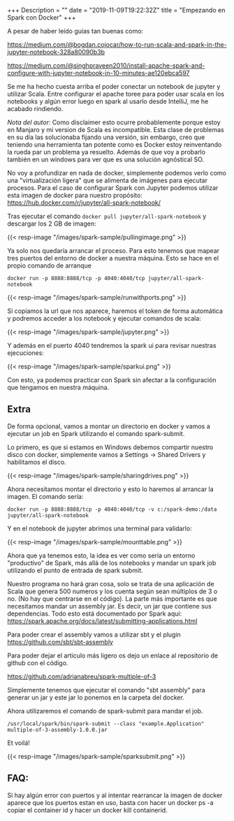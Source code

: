 +++
Description = ""
date = "2019-11-09T19:22:32Z"
title = "Empezando en Spark con Docker"
+++


A pesar de haber leído guías tan buenas como:  

https://medium.com/@bogdan.cojocar/how-to-run-scala-and-spark-in-the-jupyter-notebook-328a80090b3b 

https://medium.com/@singhpraveen2010/install-apache-spark-and-configure-with-jupyter-notebook-in-10-minutes-ae120ebca597 

 

Se me ha hecho cuesta arriba el poder conectar un notebook de jupyter y utilizar Scala. Entre configurar el apache toree para poder usar scala en los notebooks y algún error luego en spark al usarlo desde IntelliJ, me he acabado rindiendo. 

*Nota del autor:* Como disclaimer esto ocurre probablemente porque estoy en Manjaro y mi version de Scala es incompatible. Esta clase de problemas en su día las solucionaba fijando una versión, sin embargo, creo que teniendo una herramienta tan potente como es Docker estoy reinventando la rueda par un problema ya resuelto. Además de que voy a probarlo también en un windows para ver que es una solución agnóstical SO.
 

No voy a profundizar en nada de docker, simplemente podemos verlo como una "virtualización ligera" que se alimenta de imágenes para ejecutar procesos. Para el caso de configurar Spark con Jupyter  podemos utilizar esta imagen de docker para nuestro propósito: https://hub.docker.com/r/jupyter/all-spark-notebook/ 

 

Tras ejecutar el comando `docker pull jupyter/all-spark-notebook` y descargar los 2 GB de imagen: 

{{< resp-image "/images/spark-sample/pullingimage.png" >}}

 

Ya solo nos quedaría arrancar el proceso. Para esto tenemos que mapear tres puertos del entorno de docker a nuestra máquina. Esto se hace en el propio comando de arranque 

 

`docker run -p 8888:8888/tcp -p 4040:4040/tcp jupyter/all-spark-notebook`

{{< resp-image "/images/spark-sample/runwithports.png" >}}
 

Si copiamos la url que nos aparece, haremos el token de forma automática y podremos acceder a los notebook y ejecutar comandos de scala: 

 
{{< resp-image "/images/spark-sample/jupyter.png" >}}

 
Y además en el puerto 4040 tendremos la spark ui para revisar nuestras ejecuciones:  

 
{{< resp-image "/images/spark-sample/sparkui.png" >}}


Con esto, ya podemos practicar con Spark sin  afectar a la configuración que tengamos en nuestra máquina.


## Extra

De forma opcional, vamos a montar un directorio en docker y vamos a ejecutar un job en Spark utilizando el comando spark-submit. 

Lo primero, es que si estamos en Windows debemos compartir nuestro disco con docker, simplemente vamos a Settings -> Shared Drivers y habilitamos el disco. 

{{< resp-image "/images/spark-sample/sharingdrives.png" >}}

 
Ahora necesitamos montar el directorio y esto lo haremos al arrancar la imagen. El comando sería: 

`docker run -p 8888:8888/tcp -p 4040:4040/tcp -v c:/spark-demo:/data jupyter/all-spark-notebook`

Y en el notebook de jupyter abrimos una terminal para validarlo:  

{{< resp-image "/images/spark-sample/mounttable.png" >}}

Ahora que ya tenemos esto, la idea es ver como sería un entorno "productivo" de Spark, más allá de los notebooks y mandar un spark job utilizando el punto de entrada de spark submit.  

 
Nuestro programa no hará gran cosa, solo se trata de una aplicación de Scala que genera 500 numeros y los cuenta según sean múltiplos de 3 o no.  (No hay que centrarse en el código). La parte más importante es que necesitamos mandar un assembly jar. Es decir, un jar que contiene sus dependencias. Todo esto está documentado por Spark aquí:  https://spark.apache.org/docs/latest/submitting-applications.html 

 

Para poder crear el assembly vamos a utilizar sbt y el plugin https://github.com/sbt/sbt-assembly 

 

Para poder dejar el articulo más ligero os dejo un enlace al repositorio de github con el código. 

https://github.com/adrianabreu/spark-multiple-of-3 

 

Simplemente tenemos que ejecutar el comando "sbt assembly" para generar un jar y este jar lo ponemos en la carpeta del docker.  

 

Ahora utilizaremos el comando de spark-submit para mandar el job.  

 
`/usr/local/spark/bin/spark-submit --class "example.Application" multiple-of-3-assembly-1.0.0.jar`

 

Et voilá! 

{{< resp-image "/images/spark-sample/sparksubmit.png" >}}


## FAQ:

Si hay algún error con puertos y al intentar rearrancar la imagen de docker aparece que los puertos estan en uso, basta con hacer un docker ps -a copiar el container id y hacer un docker kill containerid.  

 

 